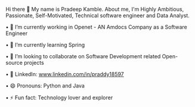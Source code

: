 Hi there 👋
My name is Pradeep Kamble. About me, I'm Highly Ambitious, Passionate, Self-Motivated, Technical software engineer and Data Analyst.

•	🔭 I’m currently working in Openet - AN Amdocs Company as a Software Engineer

•	🌱 I’m currently learning Spring

•	👯 I’m looking to collaborate on Software Development related Open-source projects

•	💼 LinkedIn: www.linkedin.com/in/praddy18597

•	😄 Pronouns: Python and Java

•	⚡ Fun fact: Technology lover and explorer


